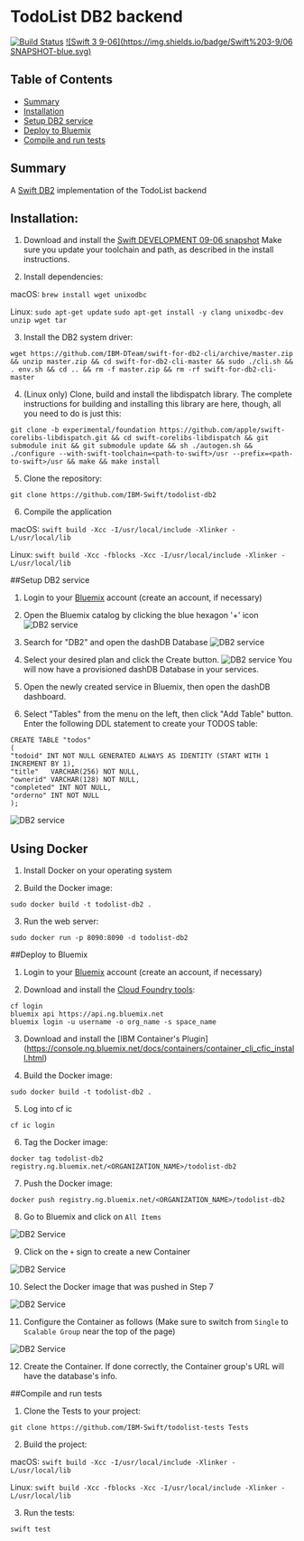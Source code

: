 # TodoList DB2 backend

[![Build Status](https://travis-ci.org/IBM-Swift/TodoList-DB2.svg?branch=master)](https://travis-ci.org/IBM-Swift/TodoList-DB2)
[![Swift 3 9-06](https://img.shields.io/badge/Swift%203-9/06 SNAPSHOT-blue.svg)](https://swift.org/download/#snapshots)

## Table of Contents
* [Summary](#summary)
* [Installation](#installation)
* [Setup DB2 service](#setup-db2-service)
* [Deploy to Bluemix](#deploy-to-bluemix)
* [Compile and run tests](#compile-and-run-tests)

## Summary
A [Swift DB2](https://github.com/IBM-DTeam/swift-for-db2) implementation of the TodoList backend

## Installation:

1. Download and install the [Swift DEVELOPMENT 09-06 snapshot](https://swift.org/download/#snapshots) Make sure you update your toolchain and path, as described in the install instructions.

2. Install dependencies:

  macOS: 
  `brew install wget unixodbc`
  
  Linux: 
  `sudo apt-get update`
  `sudo apt-get install -y clang unixodbc-dev unzip wget tar`
  
3. Install the DB2 system driver:

  `wget https://github.com/IBM-DTeam/swift-for-db2-cli/archive/master.zip && unzip master.zip && cd swift-for-db2-cli-master && sudo ./cli.sh && . env.sh && cd .. && rm -f master.zip && rm -rf swift-for-db2-cli-master`
  
4. (Linux only) Clone, build and install the libdispatch library. The complete instructions for building and installing this library are here, though, all you need to do is just this: 

 `git clone -b experimental/foundation https://github.com/apple/swift-corelibs-libdispatch.git && cd swift-corelibs-libdispatch && git submodule init && git submodule update && sh ./autogen.sh && ./configure --with-swift-toolchain=<path-to-swift>/usr --prefix=<path-to-swift>/usr && make && make install`
  
5. Clone the repository:
 
  `git clone https://github.com/IBM-Swift/todolist-db2`

6. Compile the application

  macOS: 
  `swift build -Xcc -I/usr/local/include -Xlinker -L/usr/local/lib`
  
  Linux: 
  `swift build -Xcc -fblocks -Xcc -I/usr/local/include -Xlinker -L/usr/local/lib`
  
  
##Setup DB2 service
1. Login to your [Bluemix](https://new-console.ng.bluemix.net/?direct=classic) account (create an account, if necessary)  

2. Open the Bluemix catalog by clicking the blue hexagon '+' icon
  ![DB2 service](Images/bluemix-console.png)

3. Search for "DB2" and open the dashDB Database
  ![DB2 service](Images/search-db2.png)

4. Select your desired plan and click the Create button. 
  ![DB2 service](Images/dashdb-plan.png)
  You will now have a provisioned dashDB Database in your services.

5. Open the newly created service in Bluemix, then open the dashDB dashboard. 

6. Select "Tables" from the menu on the left, then click "Add Table" button. Enter the following DDL statement to create your TODOS table:

  ```
 CREATE TABLE "todos"
 (
  "todoid" INT NOT NULL GENERATED ALWAYS AS IDENTITY (START WITH 1 INCREMENT BY 1),
  "title"	VARCHAR(256) NOT NULL,
  "ownerid" VARCHAR(128) NOT NULL,
  "completed" INT NOT NULL,
  "orderno" INT NOT NULL
 );
  ```

  ![DB2 service](Images/create-table.png)

## Using Docker

1. Install Docker on your operating system

2. Build the Docker image:

  `sudo docker build -t todolist-db2 . `

3. Run the web server:

  `sudo docker run -p 8090:8090 -d todolist-db2`
  
##Deploy to Bluemix
1. Login to your [Bluemix](https://new-console.ng.bluemix.net/?direct=classic) account (create an account, if necessary) 

2. Download and install the [Cloud Foundry tools](https://new-console.ng.bluemix.net/docs/starters/install_cli.html):
```
cf login
bluemix api https://api.ng.bluemix.net
bluemix login -u username -o org_name -s space_name
```

3. Download and install the [IBM Container's Plugin] (https://console.ng.bluemix.net/docs/containers/container_cli_cfic_install.html)

4. Build the Docker image:

  `sudo docker build -t todolist-db2 . `
  
5. Log into cf ic
   
  `cf ic login`
  
6. Tag the Docker image:

  `docker tag todolist-db2 registry.ng.bluemix.net/<ORGANIZATION_NAME>/todolist-db2`

7. Push the Docker image: 
  
  `docker push registry.ng.bluemix.net/<ORGANIZATION_NAME>/todolist-db2`

8. Go to Bluemix and click on `All Items`
 
  ![DB2 Service](Images/ConsoleHome.png)

9. Click on the `+` sign to create a new Container
  
  ![DB2 Service](Images/ContainerHome.png)

10. Select the Docker image that was pushed in Step 7 

  ![DB2 Service](Images/ContainerImages.png)

11. Configure the Container as follows (Make sure to switch from `Single` to `Scalable Group` near the top of the page)

  ![DB2 Service](Images/ContainerSettings.png)

12. Create the Container. If done correctly, the Container group's URL will have the database's info.
  
##Compile and run tests
1. Clone the Tests to your project:

  `git clone https://github.com/IBM-Swift/todolist-tests Tests`

2. Build the project: 

  macOS: 
  `swift build -Xcc -I/usr/local/include -Xlinker -L/usr/local/lib`
  
  Linux: 
  `swift build -Xcc -fblocks -Xcc -I/usr/local/include -Xlinker -L/usr/local/lib`

3. Run the tests:

  `swift test`



